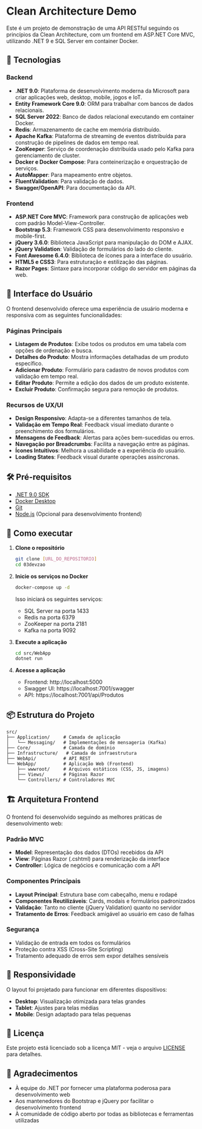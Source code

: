 # Clean Architecture Demo

Este é um projeto de demonstração de uma API RESTful seguindo os princípios da Clean Architecture, com um frontend em ASP.NET Core MVC, utilizando .NET 9 e SQL Server em container Docker.

## 🚀 Tecnologias

### Backend
- **.NET 9.0**: Plataforma de desenvolvimento moderna da Microsoft para criar aplicações web, desktop, mobile, jogos e IoT.
- **Entity Framework Core 9.0**: ORM para trabalhar com bancos de dados relacionais.
- **SQL Server 2022**: Banco de dados relacional executando em container Docker.
- **Redis**: Armazenamento de cache em memória distribuído.
- **Apache Kafka**: Plataforma de streaming de eventos distribuída para construção de pipelines de dados em tempo real.
- **ZooKeeper**: Serviço de coordenação distribuída usado pelo Kafka para gerenciamento de cluster.
- **Docker e Docker Compose**: Para conteinerização e orquestração de serviços.
- **AutoMapper**: Para mapeamento entre objetos.
- **FluentValidation**: Para validação de dados.
- **Swagger/OpenAPI**: Para documentação da API.

### Frontend
- **ASP.NET Core MVC**: Framework para construção de aplicações web com padrão Model-View-Controller.
- **Bootstrap 5.3**: Framework CSS para desenvolvimento responsivo e mobile-first.
- **jQuery 3.6.0**: Biblioteca JavaScript para manipulação do DOM e AJAX.
- **jQuery Validation**: Validação de formulários do lado do cliente.
- **Font Awesome 6.4.0**: Biblioteca de ícones para a interface do usuário.
- **HTML5 e CSS3**: Para estruturação e estilização das páginas.
- **Razor Pages**: Sintaxe para incorporar código do servidor em páginas da web.

## 🎨 Interface do Usuário

O frontend desenvolvido oferece uma experiência de usuário moderna e responsiva com as seguintes funcionalidades:

### Páginas Principais
- **Listagem de Produtos**: Exibe todos os produtos em uma tabela com opções de ordenação e busca.
- **Detalhes do Produto**: Mostra informações detalhadas de um produto específico.
- **Adicionar Produto**: Formulário para cadastro de novos produtos com validação em tempo real.
- **Editar Produto**: Permite a edição dos dados de um produto existente.
- **Excluir Produto**: Confirmação segura para remoção de produtos.

### Recursos de UX/UI
- **Design Responsivo**: Adapta-se a diferentes tamanhos de tela.
- **Validação em Tempo Real**: Feedback visual imediato durante o preenchimento dos formulários.
- **Mensagens de Feedback**: Alertas para ações bem-sucedidas ou erros.
- **Navegação por Breadcrumbs**: Facilita a navegação entre as páginas.
- **Ícones Intuitivos**: Melhora a usabilidade e a experiência do usuário.
- **Loading States**: Feedback visual durante operações assíncronas.

## 🛠️ Pré-requisitos

- [.NET 9.0 SDK](https://dotnet.microsoft.com/download/dotnet/9.0)
- [Docker Desktop](https://www.docker.com/products/docker-desktop)
- [Git](https://git-scm.com/)
- [Node.js](https://nodejs.org/) (Opcional para desenvolvimento frontend)

## 🚀 Como executar

1. **Clone o repositório**
   ```bash
   git clone [URL_DO_REPOSITORIO]
   cd 03devzao
   ```

2. **Inicie os serviços no Docker**
   ```bash
   docker-compose up -d
   ```
   
   Isso iniciará os seguintes serviços:
   - SQL Server na porta 1433
   - Redis na porta 6379
   - ZooKeeper na porta 2181
   - Kafka na porta 9092

3. **Execute a aplicação**
   ```bash
   cd src/WebApp
   dotnet run
   ```

4. **Acesse a aplicação**
   - Frontend: http://localhost:5000
   - Swagger UI: https://localhost:7001/swagger
   - API: https://localhost:7001/api/Produtos

## 📦 Estrutura do Projeto

```
src/
├── Application/     # Camada de aplicação
│   └── Messaging/   # Implementações de mensageria (Kafka)
├── Core/            # Camada de domínio
├── Infrastructure/   # Camada de infraestrutura
├── WebApi/          # API REST
└── WebApp/          # Aplicação Web (Frontend)
    ├── wwwroot/     # Arquivos estáticos (CSS, JS, imagens)
    ├── Views/       # Páginas Razor
    └── Controllers/ # Controladores MVC
```

## 🏗️ Arquitetura Frontend

O frontend foi desenvolvido seguindo as melhores práticas de desenvolvimento web:

### Padrão MVC
- **Model**: Representação dos dados (DTOs) recebidos da API
- **View**: Páginas Razor (.cshtml) para renderização da interface
- **Controller**: Lógica de negócios e comunicação com a API

### Componentes Principais
- **Layout Principal**: Estrutura base com cabeçalho, menu e rodapé
- **Componentes Reutilizáveis**: Cards, modais e formulários padronizados
- **Validação**: Tanto no cliente (jQuery Validation) quanto no servidor
- **Tratamento de Erros**: Feedback amigável ao usuário em caso de falhas

### Segurança
- Validação de entrada em todos os formulários
- Proteção contra XSS (Cross-Site Scripting)
- Tratamento adequado de erros sem expor detalhes sensíveis

## 📱 Responsividade

O layout foi projetado para funcionar em diferentes dispositivos:
- **Desktop**: Visualização otimizada para telas grandes
- **Tablet**: Ajustes para telas médias
- **Mobile**: Design adaptado para telas pequenas

## 📝 Licença

Este projeto está licenciado sob a licença MIT - veja o arquivo [LICENSE](LICENSE) para detalhes.

## 🙏 Agradecimentos

- À equipe do .NET por fornecer uma plataforma poderosa para desenvolvimento web
- Aos mantenedores do Bootstrap e jQuery por facilitar o desenvolvimento frontend
- À comunidade de código aberto por todas as bibliotecas e ferramentas utilizadas
